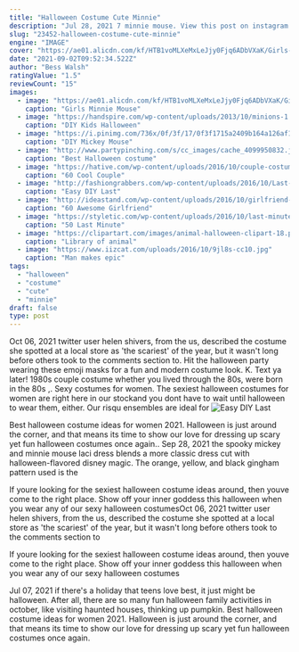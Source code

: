 ```yaml
---
title: "Halloween Costume Cute Minnie"
description: "Jul 28, 2021 7 minnie mouse. View this post on instagram  Purple hair halloween costume ideas to try in 2021. Cute gifts your bff will absolutely adore. Advertisement - continue"
slug: "23452-halloween-costume-cute-minnie"
engine: "IMAGE"
cover: "https://ae01.alicdn.com/kf/HTB1voMLXeMxLeJjy0Fjq6ADbVXaK/Girls-Minnie-Mouse-Dress-Summer-Child-Cartoon-Mouse-Tutu-Dress-Polka-Dots-Halloween-Christmas-Girls-Dresses.jpg"
date: "2021-09-02T09:52:34.522Z"
author: "Bess Walsh"
ratingValue: "1.5"
reviewCount: "15"
images:
  - image: "https://ae01.alicdn.com/kf/HTB1voMLXeMxLeJjy0Fjq6ADbVXaK/Girls-Minnie-Mouse-Dress-Summer-Child-Cartoon-Mouse-Tutu-Dress-Polka-Dots-Halloween-Christmas-Girls-Dresses.jpg"
    caption: "Girls Minnie Mouse"
  - image: "https://handspire.com/wp-content/uploads/2013/10/minions-1.jpg"
    caption: "DIY Kids Halloween"
  - image: "https://i.pinimg.com/736x/0f/3f/17/0f3f1715a2409b164a126af16e8b2ff9--toddler-costumes-mickey-mouse.jpg"
    caption: "DIY Mickey Mouse"
  - image: "http://www.partypinching.com/s/cc_images/cache_4099950832.jpeg?t=1474254826"
    caption: "Best Halloween costume"
  - image: "https://hative.com/wp-content/uploads/2016/10/couple-costumes/20-couple-costume-ideas-3.jpg"
    caption: "60 Cool Couple"
  - image: "http://fashiongrabbers.com/wp-content/uploads/2016/10/Last-minute-DIY-Minnie-mouse-costume.jpg"
    caption: "Easy DIY Last"
  - image: "http://ideastand.com/wp-content/uploads/2016/10/girlfriend-group-costume/35-girlfriend-group-costume-ideas.jpg"
    caption: "60 Awesome Girlfriend"
  - image: "https://styletic.com/wp-content/uploads/2016/10/last-minute-halloween-costumes/10-last-minute-halloween-costume-ideas.jpg"
    caption: "50 Last Minute"
  - image: "https://clipartart.com/images/animal-halloween-clipart-18.png"
    caption: "Library of animal"
  - image: "https://www.iizcat.com/uploads/2016/10/9jl8s-cc10.jpg"
    caption: "Man makes epic"
tags:
  - "halloween"
  - "costume"
  - "cute"
  - "minnie"
draft: false
type: post
---
```


Oct 06, 2021 twitter user helen shivers, from the us, described the costume she spotted at a local store as 'the scariest' of the year, but it wasn't long before others took to the comments section to. Hit the halloween party wearing these emoji masks for a fun and modern costume look. K. Text ya later! 1980s couple costume whether you lived through the 80s, were born in the 80s ,. Sexy costumes for women. The sexiest halloween costumes for women are right here in our stockand you dont have to wait until halloween to wear them, either. Our risqu ensembles are ideal for
![Easy DIY Last](http://fashiongrabbers.com/wp-content/uploads/2016/10/Last-minute-DIY-Minnie-mouse-costume.jpg "Easy DIY Last")

Best halloween costume ideas for women 2021. Halloween is just around the corner, and that means its time to show our love for dressing up scary yet fun halloween costumes once again.. Sep 28, 2021 the spooky mickey and minnie mouse laci dress blends a more classic dress cut with halloween-flavored disney magic. The orange, yellow, and black gingham pattern used is the
<!--inArticleAds-->

<!--galleryOne-->

If youre looking for the sexiest halloween costume ideas around, then youve come to the right place. Show off your inner goddess this halloween when you wear any of our sexy halloween costumesOct 06, 2021 twitter user helen shivers, from the us, described the costume she spotted at a local store as 'the scariest' of the year, but it wasn't long before others took to the comments section to
<!--inArticleAds-->

<!--galleryTwo-->

If youre looking for the sexiest halloween costume ideas around, then youve come to the right place. Show off your inner goddess this halloween when you wear any of our sexy halloween costumes
<!--galleryThree-->

Jul 07, 2021 if there's a holiday that teens love best, it just might be halloween. After all, there are so many fun halloween family activities in october, like visiting haunted houses, thinking up pumpkin. Best halloween costume ideas for women 2021. Halloween is just around the corner, and that means its time to show our love for dressing up scary yet fun halloween costumes once again.